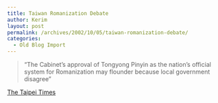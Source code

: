 ```yaml
---
title: Taiwan Romanization Debate
author: Kerim
layout: post
permalink: /archives/2002/10/05/taiwan-romanization-debate/
categories:
  - Old Blog Import
---
```


>   &#8220;The Cabinet&#8217;s approval of Tongyong Pinyin as the nation&#8217;s official system for Romanization may flounder because local government disagree&#8221;


<a href="http://www.taipeitimes.com/news/2002/10/05/story/0000170757" onclick="_gaq.push(['_trackEvent', 'outbound-article', 'http://www.taipeitimes.com/news/2002/10/05/story/0000170757', 'The Taipei Times']);" >The Taipei Times</a>

